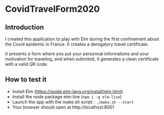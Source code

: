 # CovidTravelForm2020

## Introduction
I created this application to play with Elm during the first confinement about the Covid epidemic in France. It creates a derogatory travel certificate. 

It presents a form where you put your personnal informations and your motivation for traveling, and when submited, it generates a clean certificate with a valid QR code.

## How to test it

- Install Elm (https://guide.elm-lang.org/install/elm.html)
- Install the node package elm-live (`npm i -g elm-live`)
- Launch the app with the make.sh script : `./make.sh --start`
- Your browser should open at http://localhost:8001